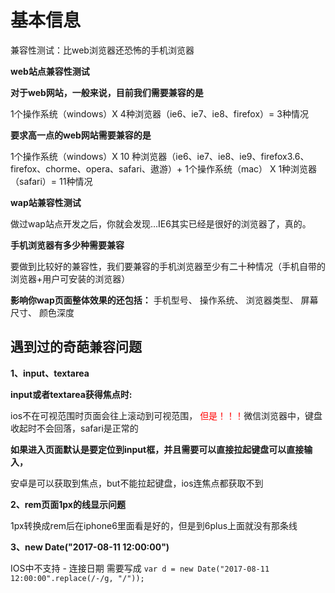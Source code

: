 # 基本信息

兼容性测试：比web浏览器还恐怖的手机浏览器

**web站点兼容性测试**

**对于web网站，一般来说，目前我们需要兼容的是**

1个操作系统（windows）X 4种浏览器（ie6、ie7、ie8、firefox）= 3种情况

**要求高一点的web网站需要兼容的是**

1个操作系统（windows）X 10 种浏览器（ie6、ie7、ie8、ie9、firefox3.6、firefox、chorme、opera、safari、遨游）+ 1个操作系统（mac） X 1种浏览器（safari）= 11种情况

**wap站兼容性测试**

做过wap站点开发之后，你就会发现…IE6其实已经是很好的浏览器了，真的。

**手机浏览器有多少种需要兼容**

要做到比较好的兼容性，我们要兼容的手机浏览器至少有二十种情况（手机自带的浏览器+用户可安装的浏览器）

**影响你wap页面整体效果的还包括：**
手机型号、
操作系统、
浏览器类型、
屏幕尺寸、
颜色深度

## 遇到过的奇葩兼容问题

**1、input、textarea**

**input或者textarea获得焦点时:**

ios不在可视范围时页面会往上滚动到可视范围，
<font color="#f00">但是！！！</font>微信浏览器中，键盘收起时不会回落，safari是正常的

**如果进入页面默认是要定位到input框，并且需要可以直接拉起键盘可以直接输入，**

安卓是可以获取到焦点，but不能拉起键盘，ios连焦点都获取不到


**2、rem页面1px的线显示问题**

1px转换成rem后在iphone6里面看是好的，但是到6plus上面就没有那条线

**3、new Date("2017-08-11 12:00:00")**

IOS中不支持 - 连接日期
需要写成
```var d = new Date("2017-08-11 12:00:00".replace(/-/g, "/"));```